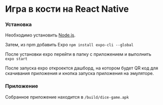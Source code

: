 # Игра в кости на React Native

### Установка

Необходимо установить [Node.js](https://nodejs.org/).

Затем, из npm добавить Expo
```npm install expo-cli --global```

После установки expo перейти в папку с приложением и выполнить
`expo start`

После запуска expo откроектся дашборд, на котором будет QR код для скачивания приложения и кнопка запуска приложения на эмуляторе. 


### Приложение
Собранное приложение находится в `/build/dice-game.apk`